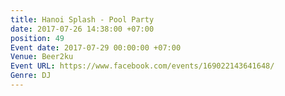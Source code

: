 ```yaml
---
title: Hanoi Splash - Pool Party
date: 2017-07-26 14:38:00 +07:00
position: 49
Event date: 2017-07-29 00:00:00 +07:00
Venue: Beer2ku
Event URL: https://www.facebook.com/events/169022143641648/
Genre: DJ
---
```


